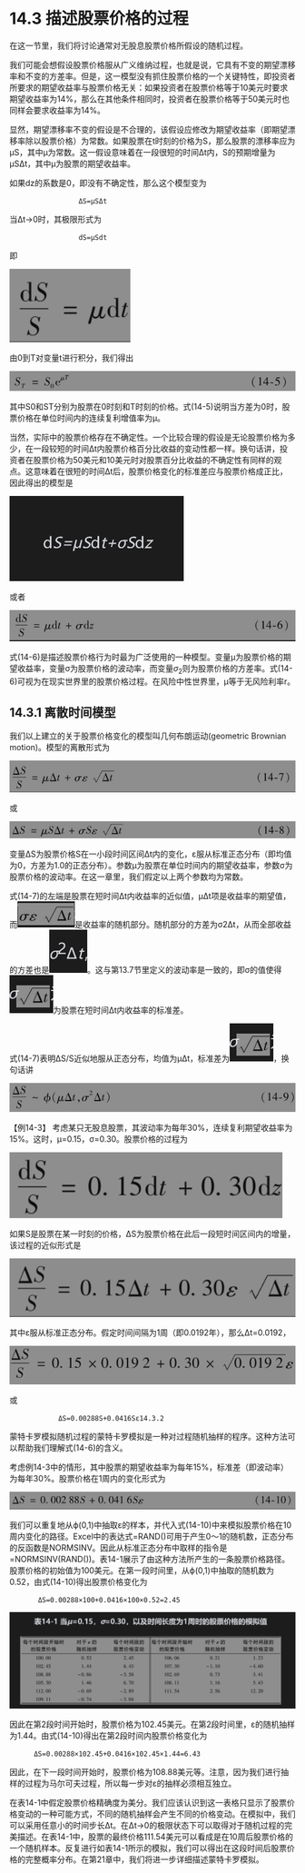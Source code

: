 # 14.3 描述股票价格的过程

在这一节里，我们将讨论通常对无股息股票价格所假设的随机过程。

我们可能会想假设股票价格服从广义维纳过程，也就是说，它具有不变的期望漂移率和不变的方差率。但是，这一模型没有抓住股票价格的一个关键特性，即投资者所要求的期望收益率与股票价格无关：如果投资者在股票价格等于10美元时要求期望收益率为14%，那么在其他条件相同时，投资者在股票价格等于50美元时也同样会要求收益率为14%。

显然，期望漂移率不变的假设是不合理的，该假设应修改为期望收益率（即期望漂移率除以股票价格）为常数。如果股票在t时刻的价格为S，那么股票的漂移率应为μS，其中μ为常数。这一假设意味着在一段很短的时间Δt内，S的预期增量为μSΔt，其中μ为股票的期望收益率。

如果dz的系数是0，即没有不确定性，那么这个模型变为

                     ΔS=μSΔt


当Δt→0时，其极限形式为


                     dS=μSdt

即

![](images/2024-03-03-15-23-56.png)

由0到T对变量t进行积分，我们得出

![](images/2024-03-03-15-24-26.png)

其中S0和ST分别为股票在0时刻和T时刻的价格。式(14-5)说明当方差为0时，股票价格在单位时间内的连续复利增值率为μ。


当然，实际中的股票价格存在不确定性。一个比较合理的假设是无论股票价格为多少，在一段较短的时间Δt内股票价格百分比收益的变动性都一样。换句话讲，投资者在股票价格为50美元和10美元时对股票百分比收益的不确定性有同样的观点。这意味着在很短的时间Δt后，股票价格变化的标准差应与股票价格成正比，因此得出的模型是


![](images/2024-03-03-15-27-02.png)


或者

![](images/2024-03-03-15-29-33.png)

式(14-6)是描述股票价格行为时最为广泛使用的一种模型。变量μ为股票价格的期望收益率，变量σ为股票价格的波动率，而变量$`σ_2`$则为股票价格的方差率。式(14-6)可视为在现实世界里的股票价格过程。在风险中性世界里，μ等于无风险利率r。

## 14.3.1 离散时间模型

我们以上建立的关于股票价格变化的模型叫几何布朗运动(geometric Brownian motion)。模型的离散形式为

![](images/2024-03-03-15-30-27.png)

或

![](images/2024-03-03-15-30-48.png)

变量ΔS为股票价格S在一小段时间区间Δt内的变化，ε服从标准正态分布（即均值为0，方差为1.0的正态分布）。参数μ为股票在单位时间内的期望收益率，参数σ为股票价格的波动率。在这一章里，我们假定以上两个参数均为常数。

式(14-7)的左端是股票在短时间Δt内收益率的近似值，μΔt项是收益率的期望值，而![](images/2024-03-03-15-31-37.png)是收益率的随机部分。随机部分的方差为σ2Δt，从而全部收益的方差也是![](images/2024-03-03-15-32-09.png)。这与第13.7节里定义的波动率是一致的，即σ的值使得![](images/2024-03-03-15-32-33.png)为股票在短时间Δt内收益率的标准差。

式(14-7)表明ΔS/S近似地服从正态分布，均值为μΔt，标准差为![](images/2024-03-03-15-32-44.png)，换句话讲

![](images/2024-03-03-15-32-59.png)

【例14-3】 考虑某只无股息股票，其波动率为每年30%，连续复利期望收益率为15%。这时，μ=0.15，σ=0.30。股票价格的过程为

![](images/2024-03-03-15-33-27.png)

如果S是股票在某一时刻的价格，ΔS为股票价格在此后一段短时间区间内的增量，该过程的近似形式是

![](images/2024-03-03-15-33-48.png)

其中ε服从标准正态分布。假定时间间隔为1周（即0.0192年），那么Δt=0.0192，

![](images/2024-03-03-15-34-10.png)

或

                ΔS=0.00288S+0.0416Sε14.3.2 

蒙特卡罗模拟随机过程的蒙特卡罗模拟是一种对过程随机抽样的程序。这种方法可以帮助我们理解式(14-6)的含义。


考虑例14-3中的情形，其中股票的期望收益率为每年15%，标准差（即波动率）为每年30%。股票价格在1周内的变化形式为

![](images/2024-03-03-15-34-51.png)

我们可以重复地从ϕ(0,1)中抽取ε的样本，并代入式(14-10)中来模拟股票价格在10周内变化的路径。Excel中的表达式=RAND()可用于产生0～1的随机数，正态分布的反函数是NORMSINV。因此从标准正态分布中取样的指令是=NORMSINV(RAND())。表14-1展示了由这种方法所产生的一条股票价格路径。股票价格的初始值为100美元。在第一段时间里，从ϕ(0,1)中抽取的随机数为0.52，由式(14-10)得出股票价格变化为


           ΔS=0.00288×100+0.0416×100×0.52=2.45


![](images/2024-03-03-15-35-22.png)

因此在第2段时间开始时，股票价格为102.45美元。在第2段时间里，ε的随机抽样为1.44。由式(14-10)得出在第2段时间内股票价格变化为

          ΔS=0.00288×102.45+0.0416×102.45×1.44=6.43

因此，在下一段时间开始时，股票价格为108.88美元等。注意，因为我们进行抽样的过程为马尔可夫过程，所以每一步对ε的抽样必须相互独立。


在表14-1中假定股票价格精确度为美分。我们应该认识到这一表格只显示了股票价格变动的一种可能方式，不同的随机抽样会产生不同的价格变动。在模拟中，我们可以采用任意小的时间步长Δt。在Δt→0的极限状态下可以取得对于随机过程的完美描述。在表14-1中，股票的最终价格111.54美元可以看成是在10周后股票价格的一个随机样本。反复进行如表14-1所示的模拟，我们可以得出在这段时间后股票价格的完整概率分布。在第21章中，我们将进一步详细描述蒙特卡罗模拟。